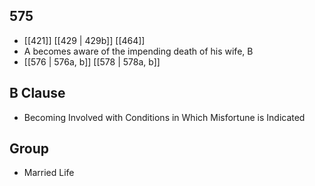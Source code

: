 ## 575
- [[421]] [[429 | 429b]] [[464]] 
- A becomes aware of the impending death of his wife, B
- [[576 | 576a, b]] [[578 | 578a, b]] 

## B Clause
- Becoming Involved with Conditions in Which Misfortune is Indicated

## Group
- Married Life


